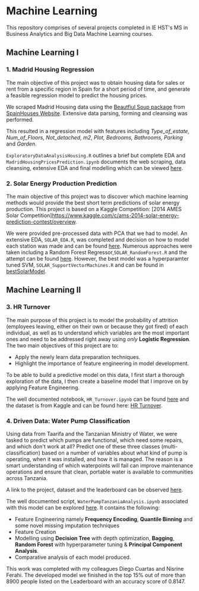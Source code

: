 # Machine Learning

This repository comprises of several projects completed in IE HST's MS in Business Analytics and Big Data Machine Learning courses.

## Machine Learning I

### 1. Madrid Housing Regression

The main objective of this project was to obtain housing data for sales or rent from a specific region in Spain for a short period of time, and generate a feasible regression model to predict the housing prices. 

We scraped Madrid Housing data using the [Beautfiul Soup package](https://pypi.org/project/beautifulsoup4/) from [SpainHouses Website](https://www.spainhouses.net/en/sale-properties-madrid-madrid.html). Extensive data parsing, forming and cleansing was performed.

This resulted in a regression model with features including *Type_of_estate, Num_of_Floors, Not_detached, m2, Plot, Bedrooms, Bathrooms, Parking* and *Garden*. 

`ExploratoryDataAnalysisHousing.R` outlines a brief but complete EDA and `MadridHousingPricesPrediction.ipynb` documents the web scraping, data cleansing, extensive EDA and final modelling which can be viewed [here](https://github.com/maz2198/Machine-Learning/blob/master/ML1/MadridHousingRegression/MadridHousingPricesPredictions(3).ipynb).

### 2. Solar Energy Production Prediction

The main objective of this project was to discover which machine learning methods would provide the best short term predictions of solar energy production. This project is based on a Kaggle Competition: [2014 AMES Solar Competition]https://www.kaggle.com/c/ams-2014-solar-energy-prediction-contest/overview.

We were provided pre-processed data with PCA that we had to model. An extensive EDA, `SOLAR_EDA.R`, was completed and decision on how to model each station was made and can be found [here](https://github.com/maz2198/Machine-Learning/blob/master/ML1/SolarEnergyPrediction/SOLAR_EDA.R). Numerous approaches were taken including a Random Forest Regressor,`SOLAR_RandomForest.R` and the attempt can be found [here](https://github.com/maz2198/Machine-Learning/blob/master/ML1/SolarEnergyPrediction/SOLAR_RandomForest.R). However, the best model was a hyperparamter tuned SVM, `SOLAR_SupportVectorMachines.R` and can be found in [bestSolarModel](https://github.com/maz2198/Machine-Learning/blob/master/ML1/SolarEnergyPrediction/SOLAR_SupportVectorMachines.R).

## Machine Learning II

### 3. HR Turnover

The main purpose of this project is to model the probability of attrition (employees leaving, either on their own or because they got fired) of each individual, as well as to understand which variables are the most important ones and need to be addressed right away using *only* **Logistic Regression**. The two main objectives of this project are to:
- Apply the newly learn data preparation techniques. 
- Highlight the importance of feature engineering in model development.

To be able to build a predictive model on this data, I first start a thorough exploration of the data, I then create a baseline model that I improve on by applying Feature Engineering.

The well documented notebook, `HR_Turnover.ipynb` can be found [here](https://github.com/maz2198/Machine-Learning/blob/master/ML2/HR_Turnover.ipynb) and the dataset is from Kaggle and can be found here: [HR Turnover](https://www.kaggle.com/giripujar/hr-analytics).

### 4. Driven Data: Water Pump Classification

Using data from Taarifa and the Tanzanian Ministry of Water, we were tasked to predict which pumps are functional, which need some repairs, and which don't work at all? Predict one of these three classes (multi-classification) based on a number of variables about what kind of pump is operating, when it was installed, and how it is managed. The reason is a smart understanding of which waterpoints will fail can improve maintenance operations and ensure that clean, portable water is available to communities across Tanzania.

A link to the project, dataset and the leaderboard can be observed [here](https://www.drivendata.org/competitions/7/pump-it-up-data-mining-the-water-table/).

The well documented script, `WaterPumpTanzaniaAnalysis.ipynb` associated with this model can be explored [here](https://github.com/maz2198/Machine-Learning/blob/master/ML2/WaterPumpTanzaniaAnalysis.ipynb). It contains the following:
 - Feature Engineering namely **Frequency Encoding**, **Quantile Binning** and some novel missing imputation techniques 
 - Feature Creation 
 - Modelling using **Decision Tree** with depth optimization, **Bagging**, **Random Forest** with hyperparameter tuning & **Principal Component Analysis**.
 - Comparative analysis of each model produced.

This work was completed with my colleagues Diego Cuartas and Nisrine Ferahi. The developed model we finished in the top 15% out of more than 8900 people listed on the Leaderboard with an accuracy score of 0.8147.

